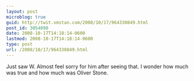 ```yaml
---
layout: post
microblog: true
guid: http://twit.vmstan.com/2008/10/17/964330849.html
post_id: 3054090
date: 2008-10-17T14:18:14-0600
lastmod: 2008-10-17T14:18:14-0600
type: post
url: /2008/10/17/964330849.html
---
```

Just saw W. Almost feel sorry for him after seeing that. I wonder how much was true and how much was Oliver Stone.
